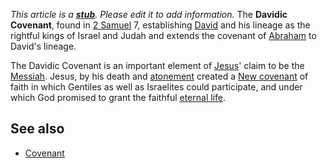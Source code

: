 *This article is a **[stub](http://www.theopedia.com/Category:Theopedia_stubs "Category:Theopedia stubs")**. Please edit it to add information.*
The **Davidic Covenant**, found in
[2 Samuel](Books_of_Samuel "Books of Samuel") 7, establishing
[David](David "David") and his lineage as the rightful kings of
Israel and Judah and extends the covenant of
[Abraham](Abraham "Abraham") to David's lineage.

The Davidic Covenant is an important element of
[Jesus](Jesus "Jesus")' claim to be the
[Messiah](Messiah "Messiah"). Jesus, by his death and
[atonement](Atonement "Atonement") created a
[New covenant](New_covenant "New covenant") of faith in which
Gentiles as well as Israelites could participate, and under which
God promised to grant the faithful
[eternal life](Eternal_life "Eternal life").

## See also

-   [Covenant](Covenant "Covenant")



